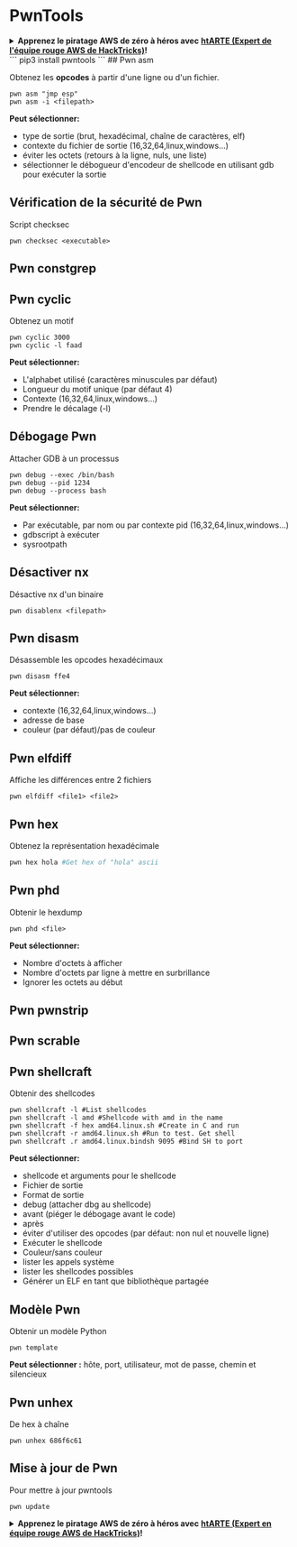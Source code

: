 # PwnTools

<details>

<summary><strong>Apprenez le piratage AWS de zéro à héros avec</strong> <a href="https://training.hacktricks.xyz/courses/arte"><strong>htARTE (Expert de l'équipe rouge AWS de HackTricks)</strong></a><strong>!</strong></summary>

Autres façons de soutenir HackTricks:

* Si vous souhaitez voir votre **entreprise annoncée dans HackTricks** ou **télécharger HackTricks en PDF**, consultez les [**PLANS D'ABONNEMENT**](https://github.com/sponsors/carlospolop)!
* Obtenez le [**swag officiel PEASS & HackTricks**](https://peass.creator-spring.com)
* Découvrez [**La famille PEASS**](https://opensea.io/collection/the-peass-family), notre collection exclusive de [**NFT**](https://opensea.io/collection/the-peass-family)
* **Rejoignez le** 💬 [**groupe Discord**](https://discord.gg/hRep4RUj7f) ou le [**groupe Telegram**](https://t.me/peass) ou **suivez-nous** sur **Twitter** 🐦 [**@hacktricks\_live**](https://twitter.com/hacktricks\_live)**.**
* **Partagez vos astuces de piratage en soumettant des PR aux** [**HackTricks**](https://github.com/carlospolop/hacktricks) et [**HackTricks Cloud**](https://github.com/carlospolop/hacktricks-cloud) dépôts GitHub.

</details>
```
pip3 install pwntools
```
## Pwn asm

Obtenez les **opcodes** à partir d'une ligne ou d'un fichier.
```
pwn asm "jmp esp"
pwn asm -i <filepath>
```
**Peut sélectionner:**

* type de sortie (brut, hexadécimal, chaîne de caractères, elf)
* contexte du fichier de sortie (16,32,64,linux,windows...)
* éviter les octets (retours à la ligne, nuls, une liste)
* sélectionner le débogueur d'encodeur de shellcode en utilisant gdb pour exécuter la sortie

## **Vérification de la sécurité de Pwn**

Script checksec
```
pwn checksec <executable>
```
## Pwn constgrep

## Pwn cyclic

Obtenez un motif
```
pwn cyclic 3000
pwn cyclic -l faad
```
**Peut sélectionner:**

* L'alphabet utilisé (caractères minuscules par défaut)
* Longueur du motif unique (par défaut 4)
* Contexte (16,32,64,linux,windows...)
* Prendre le décalage (-l)

## Débogage Pwn

Attacher GDB à un processus
```
pwn debug --exec /bin/bash
pwn debug --pid 1234
pwn debug --process bash
```
**Peut sélectionner:**

* Par exécutable, par nom ou par contexte pid (16,32,64,linux,windows...)
* gdbscript à exécuter
* sysrootpath

## Désactiver nx

Désactive nx d'un binaire
```
pwn disablenx <filepath>
```
## Pwn disasm

Désassemble les opcodes hexadécimaux
```
pwn disasm ffe4
```
**Peut sélectionner:**

* contexte (16,32,64,linux,windows...)
* adresse de base
* couleur (par défaut)/pas de couleur

## Pwn elfdiff

Affiche les différences entre 2 fichiers
```
pwn elfdiff <file1> <file2>
```
## Pwn hex

Obtenez la représentation hexadécimale
```bash
pwn hex hola #Get hex of "hola" ascii
```
## Pwn phd

Obtenir le hexdump
```
pwn phd <file>
```
**Peut sélectionner:**

* Nombre d'octets à afficher
* Nombre d'octets par ligne à mettre en surbrillance
* Ignorer les octets au début

## Pwn pwnstrip

## Pwn scrable

## Pwn shellcraft

Obtenir des shellcodes
```
pwn shellcraft -l #List shellcodes
pwn shellcraft -l amd #Shellcode with amd in the name
pwn shellcraft -f hex amd64.linux.sh #Create in C and run
pwn shellcraft -r amd64.linux.sh #Run to test. Get shell
pwn shellcraft .r amd64.linux.bindsh 9095 #Bind SH to port
```
**Peut sélectionner:**

* shellcode et arguments pour le shellcode
* Fichier de sortie
* Format de sortie
* debug (attacher dbg au shellcode)
* avant (piéger le débogage avant le code)
* après
* éviter d'utiliser des opcodes (par défaut: non nul et nouvelle ligne)
* Exécuter le shellcode
* Couleur/sans couleur
* lister les appels système
* lister les shellcodes possibles
* Générer un ELF en tant que bibliothèque partagée

## Modèle Pwn

Obtenir un modèle Python
```
pwn template
```
**Peut sélectionner :** hôte, port, utilisateur, mot de passe, chemin et silencieux

## Pwn unhex

De hex à chaîne
```
pwn unhex 686f6c61
```
## Mise à jour de Pwn

Pour mettre à jour pwntools
```
pwn update
```
<details>

<summary><strong>Apprenez le piratage AWS de zéro à héros avec</strong> <a href="https://training.hacktricks.xyz/courses/arte"><strong>htARTE (Expert en équipe rouge AWS de HackTricks)</strong></a><strong>!</strong></summary>

D'autres façons de soutenir HackTricks :

* Si vous souhaitez voir votre **entreprise annoncée dans HackTricks** ou **télécharger HackTricks en PDF**, consultez les [**PLANS D'ABONNEMENT**](https://github.com/sponsors/carlospolop) !
* Obtenez le [**swag officiel PEASS & HackTricks**](https://peass.creator-spring.com)
* Découvrez [**La famille PEASS**](https://opensea.io/collection/the-peass-family), notre collection exclusive de [**NFTs**](https://opensea.io/collection/the-peass-family)
* **Rejoignez le** 💬 [**groupe Discord**](https://discord.gg/hRep4RUj7f) ou le [**groupe Telegram**](https://t.me/peass) ou **suivez-nous** sur **Twitter** 🐦 [**@hacktricks\_live**](https://twitter.com/hacktricks\_live)**.**
* **Partagez vos astuces de piratage en soumettant des PR aux** [**HackTricks**](https://github.com/carlospolop/hacktricks) et [**HackTricks Cloud**](https://github.com/carlospolop/hacktricks-cloud) github repos.

</details>
